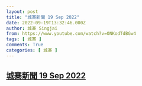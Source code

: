```yaml
---
layout: post
title: "城寨新聞 19 Sep 2022"
date: 2022-09-19T13:32:46.000Z
author: 城寨 Singjai
from: https://www.youtube.com/watch?v=ONKodTdBGw4
tags: [ 城寨 ]
comments: True
categories: [ 城寨 ]
---
```

<!--1663594366000-->
[城寨新聞 19 Sep 2022](https://www.youtube.com/watch?v=ONKodTdBGw4)
------

<div>

</div>
